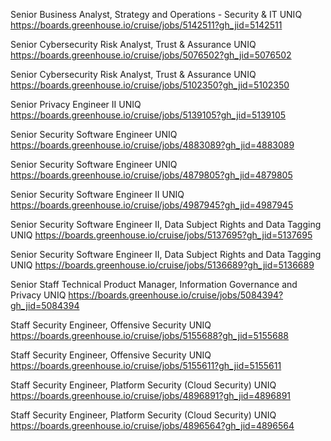 Senior Business Analyst, Strategy and Operations - Security & IT UNIQ https://boards.greenhouse.io/cruise/jobs/5142511?gh_jid=5142511

Senior Cybersecurity Risk Analyst, Trust & Assurance UNIQ https://boards.greenhouse.io/cruise/jobs/5076502?gh_jid=5076502

Senior Cybersecurity Risk Analyst, Trust & Assurance UNIQ https://boards.greenhouse.io/cruise/jobs/5102350?gh_jid=5102350

Senior Privacy Engineer II UNIQ https://boards.greenhouse.io/cruise/jobs/5139105?gh_jid=5139105

 Senior Security Software Engineer UNIQ https://boards.greenhouse.io/cruise/jobs/4883089?gh_jid=4883089

Senior Security Software Engineer UNIQ https://boards.greenhouse.io/cruise/jobs/4879805?gh_jid=4879805

Senior Security Software Engineer II UNIQ https://boards.greenhouse.io/cruise/jobs/4987945?gh_jid=4987945

Senior Security Software Engineer II, Data Subject Rights and Data Tagging UNIQ https://boards.greenhouse.io/cruise/jobs/5137695?gh_jid=5137695

Senior Security Software Engineer II, Data Subject Rights and Data Tagging UNIQ https://boards.greenhouse.io/cruise/jobs/5136689?gh_jid=5136689

Senior Staff Technical Product Manager, Information Governance and Privacy UNIQ https://boards.greenhouse.io/cruise/jobs/5084394?gh_jid=5084394

Staff Security Engineer, Offensive Security UNIQ https://boards.greenhouse.io/cruise/jobs/5155688?gh_jid=5155688

Staff Security Engineer, Offensive Security UNIQ https://boards.greenhouse.io/cruise/jobs/5155611?gh_jid=5155611

 Staff Security Engineer, Platform Security (Cloud Security) UNIQ https://boards.greenhouse.io/cruise/jobs/4896891?gh_jid=4896891

Staff Security Engineer, Platform Security (Cloud Security) UNIQ https://boards.greenhouse.io/cruise/jobs/4896564?gh_jid=4896564

